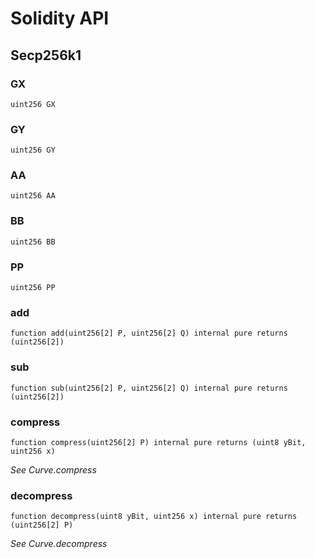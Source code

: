 # Solidity API

## Secp256k1

### GX

```solidity
uint256 GX
```

### GY

```solidity
uint256 GY
```

### AA

```solidity
uint256 AA
```

### BB

```solidity
uint256 BB
```

### PP

```solidity
uint256 PP
```

### add

```solidity
function add(uint256[2] P, uint256[2] Q) internal pure returns (uint256[2])
```

### sub

```solidity
function sub(uint256[2] P, uint256[2] Q) internal pure returns (uint256[2])
```

### compress

```solidity
function compress(uint256[2] P) internal pure returns (uint8 yBit, uint256 x)
```

_See Curve.compress_

### decompress

```solidity
function decompress(uint8 yBit, uint256 x) internal pure returns (uint256[2] P)
```

_See Curve.decompress_

